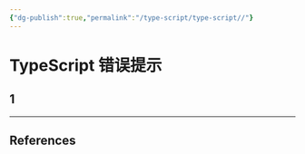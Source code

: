 ```yaml
---
{"dg-publish":true,"permalink":"/type-script/type-script//"}
---
```



# TypeScript 错误提示

## 1
---
## References